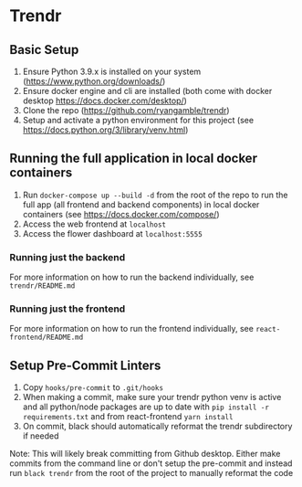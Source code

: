 # Trendr

## Basic Setup
1. Ensure Python 3.9.x is installed on your system (https://www.python.org/downloads/)
2. Ensure docker engine and cli are installed (both come with docker desktop https://docs.docker.com/desktop/)
3. Clone the repo (https://github.com/ryangamble/trendr)
4. Setup and activate a python environment for this project (see https://docs.python.org/3/library/venv.html)

## Running the full application in local docker containers
1. Run `docker-compose up --build -d` from the root of the repo to run the full app 
   (all frontend and backend components) in local docker containers (see https://docs.docker.com/compose/)
2. Access the web frontend at `localhost`
3. Access the flower dashboard at `localhost:5555`

### Running just the backend
For more information on how to run the backend individually, see `trendr/README.md`

### Running just the frontend
For more information on how to run the frontend individually, see `react-frontend/README.md`

## Setup Pre-Commit Linters
1. Copy `hooks/pre-commit` to `.git/hooks`
2. When making a commit, make sure your trendr python venv is active and all python/node packages are up to date with
   `pip install -r requirements.txt` and from react-frontend `yarn install`
3. On commit, black should automatically reformat the trendr subdirectory if needed

Note: This will likely break committing from Github desktop. Either make commits from the command line or don't setup
the pre-commit and instead run `black trendr` from the root of the project to manually reformat the code

